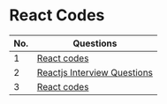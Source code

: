 # React Codes

| No. | Questions |
| --- | --------- |
|1  | [React codes](https://github.com/vikrant-d1/Learn/tree/_vikrant/react/reactCodes) |
|2  | [Reactjs Interview Questions](https://github.com/vikrant-d1/reactjs-interview-questions) |
|3  | [React codes](https://github.com/vikrant-d1/Learn/tree/_vikrant/react/reactHooks) |

